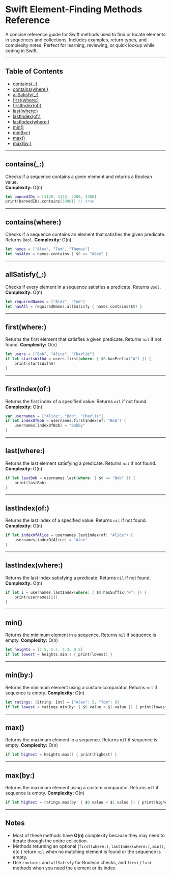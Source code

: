 # Swift Element-Finding Methods Reference

A concise reference guide for Swift methods used to find or locate elements in sequences and collections. Includes examples, return types, and complexity notes. Perfect for learning, reviewing, or quick lookup while coding in Swift.

---

## Table of Contents

- [contains(_:)](#contains)
- [contains(where:)](#containswhere)
- [allSatisfy(_:)](#allsatisfy)
- [first(where:)](#firstwhere)
- [firstIndex(of:)](#firstindexof)
- [last(where:)](#lastwhere)
- [lastIndex(of:)](#lastindexof)
- [lastIndex(where:)](#lastindexwhere)
- [min()](#min)
- [min(by:)](#minby)
- [max()](#max)
- [max(by:)](#maxby)

---

## contains(_:)

Checks if a sequence contains a given element and returns a Boolean value.  
**Complexity:** O(n)  

```swift
let bannedIDs = [1120, 1133, 2200, 3300]
print(bannedIDs.contains(3300)) // true
````

---

## contains(where:)

Checks if a sequence contains an element that satisfies the given predicate.
Returns `Bool`.
**Complexity:** O(n)

```swift
let names = ["Alex", "Tom", "Thomas"]
let hasAlex = names.contains { $0 == "Alex" }
```

---

## allSatisfy(_:)

Checks if every element in a sequence satisfies a predicate.
Returns `Bool`.
**Complexity:** O(n)

```swift
let requiredNames = ["Alex", "Tom"]
let hasAll = requiredNames.allSatisfy { names.contains($0) }
```

---

## first(where:)

Returns the first element that satisfies a given predicate.
Returns `nil` if not found.
**Complexity:** O(n)

```swift
let users = ["Bob", "Alice", "Charlie"]
if let startsWithA = users.first(where: { $0.hasPrefix("A") }) {
    print(startsWithA)
}
```

---

## firstIndex(of:)

Returns the first index of a specified value.
Returns `nil` if not found.
**Complexity:** O(n)

```swift
var usernames = ["Alice", "Bob", "Charlie"]
if let indexOfBob = usernames.firstIndex(of: "Bob") {
    usernames[indexOfBob] = "Bobby"
}
```

---

## last(where:)

Returns the last element satisfying a predicate.
Returns `nil` if not found.
**Complexity:** O(n)

```swift
if let lastBob = usernames.last(where: { $0 == "Bob" }) {
    print(lastBob)
}
```

---

## lastIndex(of:)

Returns the last index of a specified value.
Returns `nil` if not found.
**Complexity:** O(n)

```swift
if let indexOfAlice = usernames.lastIndex(of: "Alice") {
    usernames[indexOfAlice] = "Alex"
}
```

---

## lastIndex(where:)

Returns the last index satisfying a predicate.
Returns `nil` if not found.
**Complexity:** O(n)

```swift
if let i = usernames.lastIndex(where: { $0.hasSuffix("w") }) {
    print(usernames[i])
}
```

---

## min()

Returns the minimum element in a sequence.
Returns `nil` if sequence is empty.
**Complexity:** O(n)

```swift
let heights = [7.5, 5.7, 4.3, 8.5]
if let lowest = heights.min() { print(lowest) }
```

---

## min(by:)

Returns the minimum element using a custom comparator.
Returns `nil` if sequence is empty.
**Complexity:** O(n)

```swift
let ratings: [String: Int] = ["Alex": 5, "Tom": 6]
if let lowest = ratings.min(by: { $0.value < $1.value }) { print(lowest) }
```

---

## max()

Returns the maximum element in a sequence.
Returns `nil` if sequence is empty.
**Complexity:** O(n)

```swift
if let highest = heights.max() { print(highest) }
```

---

## max(by:)

Returns the maximum element using a custom comparator.
Returns `nil` if sequence is empty.
**Complexity:** O(n)

```swift
if let highest = ratings.max(by: { $0.value < $1.value }) { print(highest) }
```

---

## Notes

* Most of these methods have **O(n)** complexity because they may need to iterate through the entire collection.
* Methods returning an optional (`first(where:)`, `lastIndex(where:)`, `min()`, etc.) return `nil` when no matching element is found or the sequence is empty.
* Use `contains` and `allSatisfy` for Boolean checks, and `first` / `last` methods when you need the element or its index.
